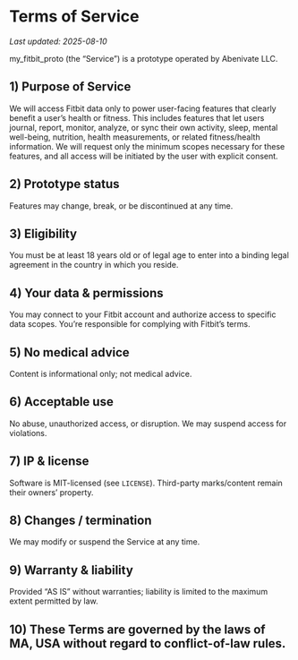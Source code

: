 # Terms of Service
_Last updated: 2025-08-10_

my_fitbit_proto (the “Service”) is a prototype operated by Abenivate LLC.

## 1) Purpose of Service
We will access Fitbit data only to power user-facing features that clearly benefit a user’s health or fitness. This includes features that let users journal, report, monitor, analyze, or sync their own activity, sleep, mental well-being, nutrition, health measurements, or related fitness/health information. We will request only the minimum scopes necessary for these features, and all access will be initiated by the user with explicit consent.

## 2) Prototype status
Features may change, break, or be discontinued at any time.

## 3) Eligibility
You must be at least 18 years old or of legal age to enter into a binding legal agreement in the country in which you reside. 

## 4) Your data & permissions
You may connect to your Fitbit account and authorize access to specific data scopes. You’re responsible for complying with Fitbit’s terms.

## 5) No medical advice
Content is informational only; not medical advice.

## 6) Acceptable use
No abuse, unauthorized access, or disruption. We may suspend access for violations.

## 7) IP & license
Software is MIT-licensed (see `LICENSE`). Third-party marks/content remain their owners’ property.

## 8) Changes / termination
We may modify or suspend the Service at any time.

## 9) Warranty & liability
Provided “AS IS” without warranties; liability is limited to the maximum extent permitted by law.

## 10) These Terms are governed by the laws of MA, USA without regard to conflict-of-law rules.

